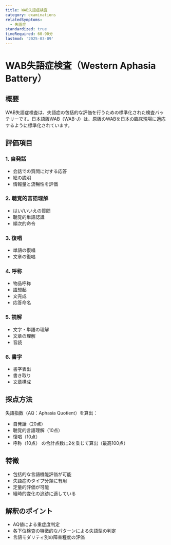 ```yaml
---
title: WAB失語症検査
category: examinations
relatedSymptoms:
  - 失語症
standardized: true
timeRequired: 60-90分
lastmod: '2025-03-09'
---
```


# WAB失語症検査（Western Aphasia Battery）

## 概要
WAB失語症検査は、失語症の包括的な評価を行うための標準化された検査バッテリーです。日本語版WAB（WAB-J）は、原版のWABを日本の臨床現場に適応するように標準化されています。

## 評価項目

### 1. 自発話
- 会話での質問に対する応答
- 絵の説明
- 情報量と流暢性を評価

### 2. 聴覚的言語理解
- はい/いいえの質問
- 聴覚的単語認識
- 順次的命令

### 3. 復唱
- 単語の復唱
- 文章の復唱

### 4. 呼称
- 物品呼称
- 語想起
- 文完成
- 応答命名

### 5. 読解
- 文字・単語の理解
- 文章の理解
- 音読

### 6. 書字
- 書字表出
- 書き取り
- 文章構成

## 採点方法
失語指数（AQ：Aphasia Quotient）を算出：
- 自発話（20点）
- 聴覚的言語理解（10点）
- 復唱（10点）
- 呼称（10点）
の合計点数に2を乗じて算出（最高100点）

## 特徴
- 包括的な言語機能評価が可能
- 失語症のタイプ分類に有用
- 定量的評価が可能
- 経時的変化の追跡に適している

## 解釈のポイント
- AQ値による重症度判定
- 各下位検査の特徴的なパターンによる失語型の判定
- 言語モダリティ別の障害程度の評価 
